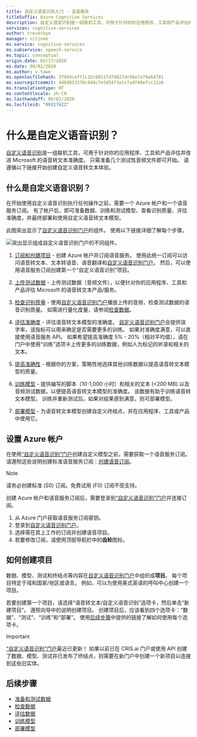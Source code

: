 ```yaml
---
title: 自定义语音识别入门 - 语音服务
titleSuffix: Azure Cognitive Services
description: 自定义语音识别是一组联机工具，可用于针对你的应用程序、工具和产品评估并改进我们的语音转文本准确度。 只需准备几个测试性音频文件即可开始。 请遵循以下链接开始创建自定义语音转文本体验。
services: cognitive-services
author: trevorbye
manager: nitinme
ms.service: cognitive-services
ms.subservice: speech-service
ms.topic: conceptual
origin.date: 02/17/2020
ms.date: 09/02/2020
ms.author: v-tawe
ms.openlocfilehash: 379b9ceff1c15c0811fd7d827dc6be7a78a64781
ms.sourcegitcommit: 4db9853370c9d4c7e5d54f1e1cfadf40efcc12a6
ms.translationtype: HT
ms.contentlocale: zh-CN
ms.lasthandoff: 09/02/2020
ms.locfileid: "89317422"
---
```

# <a name="what-is-custom-speech"></a>什么是自定义语音识别？

[自定义语音识别](https://speech.azure.cn/customspeech)是一组联机工具，可用于针对你的应用程序、工具和产品评估并改进 Microsoft 的语音转文本准确度。 只需准备几个测试性音频文件即可开始。 请遵循以下链接开始创建自定义语音转文本体验。

## <a name="whats-in-custom-speech"></a>什么是自定义语音识别？

在开始使用自定义语音识别执行任何操作之前，需要一个 Azure 帐户和一个语音服务订阅。 有了帐户后，即可准备数据、训练和测试模型、查看识别质量、评估准确度，并最终部署和使用自定义语音转文本模型。

此图突出显示了[自定义语音识别门户](https://speech.azure.cn/customspeech)的组件。 使用以下链接详细了解每个步骤。

![突出显示组成自定义语音识别门户的不同组件。](./media/custom-speech/custom-speech-overview.png)

1. [订阅和创建项目](#set-up-your-azure-account) - 创建 Azure 帐户并订阅语音服务。 使用此统一订阅可以访问语音转文本、文本转语音、语音翻译和[自定义语音识别门户](https://speech.azure.cn/customspeech)。 然后，可以使用语音服务订阅创建第一个“自定义语音识别”项目。

2. [上传测试数据](how-to-custom-speech-test-data.md) - 上传测试数据（音频文件），以便针对你的应用程序、工具和产品评估 Microsoft 的语音转文本产品/服务。

3. [检查识别质量](how-to-custom-speech-inspect-data.md) - 使用[自定义语音识别门户](https://speech.azure.cn/customspeech)播放上传的音频，检查测试数据的语音识别质量。 如需进行量化度量，请参阅[检查数据](how-to-custom-speech-inspect-data.md)。

4. [评估准确度](how-to-custom-speech-evaluate-data.md) - 评估语音转文本模型的准确度。 [自定义语音识别门户](https://speech.azure.cn/customspeech)会提供误字率，该指标可以用来确定是否需要更多的训练。 如果对准确度满意，可以直接使用语音服务 API。 如果希望提高准确度 5% - 20%（相对平均值），请在门户中使用“训练”选项卡上传更多的训练数据，例如人为标记的听录和相关的文本。

5. [提高准确性](how-to-custom-speech-improve-accuracy.md) - 根据你的方案，策略性地选择其他训练数据以提高语音转文本模型的质量。

6. [训练模型](how-to-custom-speech-train-model.md) - 提供编写的脚本（10-1,000 小时）和相关的文本 (<200 MB) 以及音频测试数据，以便提高语音转文本模型的准确度。 该数据有助于训练语音转文本模型。 训练并重新测试后，如果对结果感到满意，则可部署模型。

7. [部署模型](how-to-custom-speech-deploy-model.md) - 为语音转文本模型创建自定义终结点，并在应用程序、工具或产品中使用它。

## <a name="set-up-your-azure-account"></a>设置 Azure 帐户

在使用[“自定义语音识别”门户](https://speech.azure.cn/customspeech)创建自定义模型之前，需要获取一个语音服务订阅。 请遵照这些说明创建标准语音服务订阅：[创建语音订阅](get-started.md#new-resource)。

> [!NOTE]
> 请务必创建标准 (S0) 订阅。免费试用 (F0) 订阅不受支持。

创建 Azure 帐户和语音服务订阅后，需要登录到[“自定义语音识别”门户](https://speech.azure.cn/customspeech)并连接订阅。

1. 从 Azure 门户获取语音服务订阅密钥。
2. 登录到[自定义语音识别门户](https://speech.azure.cn/customspeech)。
3. 选择需在其上工作的订阅并创建语音项目。
4. 若要修改订阅，请使用顶部导航栏中的**齿轮**图标。

## <a name="how-to-create-a-project"></a>如何创建项目

数据、模型、测试和终结点等内容在[自定义语音识别门户](https://speech.azure.cn/customspeech)中组织成**项目**。 每个项目特定于域和国家/地区或语言。 例如，可以为使用美式英语的呼叫中心创建一个项目。

若要创建第一个项目，请选择“语音转文本/自定义语音识别”选项卡，然后单击“新建项目”。  遵照向导中的说明创建项目。 创建项目后，应该看到四个选项卡：“数据”、“测试”、“训练”和“部署”。    使用[后续步骤](#next-steps)中提供的链接了解如何使用每个选项卡。

> [!IMPORTANT]
> [“自定义语音识别”门户](https://speech.azure.cn/customspeech)最近已更新！ 如果以前已在 CRIS.ai 门户或使用 API 创建了数据、模型、测试并已发布了终结点，则需要在新门户中创建一个新项目以连接到这些旧实体。

## <a name="next-steps"></a>后续步骤

* [准备和测试数据](how-to-custom-speech-test-data.md)
* [检查数据](how-to-custom-speech-inspect-data.md)
* [评估数据](how-to-custom-speech-evaluate-data.md)
* [训练模型](how-to-custom-speech-train-model.md)
* [部署模型](how-to-custom-speech-deploy-model.md)
